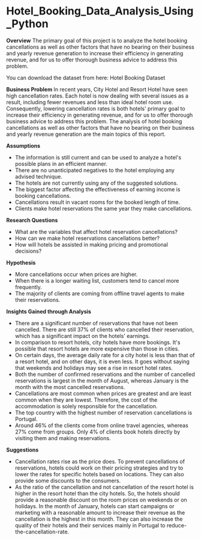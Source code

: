 # Hotel_Booking_Data_Analysis_Using_Python

**Overview**
The primary goal of this project is to analyze the hotel booking cancellations as well as other factors that have no bearing on their business and yearly revenue generation to increase their efficiency in generating revenue, and for us to offer thorough business advice to address this problem.

You can download the dataset from here: Hotel Booking Dataset

**Business Problem**
In recent years, City Hotel and Resort Hotel have seen high cancellation rates. Each hotel is now dealing with several issues as a result, including fewer revenues and less than ideal hotel room use. Consequently, lowering cancellation rates is both hotels' primary goal to increase their efficiency in generating revenue, and for us to offer thorough business advice to address this problem. The analysis of hotel booking cancellations as well as other factors that have no bearing on their business and yearly revenue generation are the main topics of this report.

**Assumptions**
* The information is still current and can be used to analyze a hotel's possible plans in an efficient manner.
* There are no unanticipated negatives to the hotel employing any advised technique.
* The hotels are not currently using any of the suggested solutions.
* The biggest factor affecting the effectiveness of earning income is booking cancellations.
* Cancellations result in vacant rooms for the booked length of time.
* Clients make hotel reservations the same year they make cancellations.

**Research Questions**
* What are the variables that affect hotel reservation cancellations?
* How can we make hotel reservations cancellations better?
* How will hotels be assisted in making pricing and promotional decisions?

**Hypothesis**
* More cancellations occur when prices are higher.
* When there is a longer waiting list, customers tend to cancel more frequently.
* The majority of clients are coming from offline travel agents to make their reservations.

**Insights Gained through Analysis**
* There are a significant number of reservations that have not been cancelled. There are still 37% of clients who cancelled their reservation, which has a significant impact on the hotels' earnings.
* In comparison to resort hotels, city hotels have more bookings. It's possible that resort hotels are more expensive than those in cities.
* On certain days, the average daily rate for a city hotel is less than that of a resort hotel, and on other days, it is even less. It goes without saying that weekends and holidays may see a rise in resort hotel 
  rates.
* Both the number of confirmed reservations and the number of cancelled reservations is largest in the month of August, whereas January is the month with the most cancelled reservations.
* Cancellations are most common when prices are greatest and are least common when they are lowest. Therefore, the cost of the accommodation is solely responsible for the cancellation.
* The top country with the highest number of reservation cancellations is Portugal.
* Around 46% of the clients come from online travel agencies, whereas 27% come from groups. Only 4% of clients book hotels directly by visiting them and making reservations.

**Suggestions**
* Cancellation rates rise as the price does. To prevent cancellations of reservations, hotels could work on their pricing strategies and try to lower the rates for specific hotels based on locations. They can 
  also provide some discounts to the consumers.
* As the ratio of the cancellation and not cancellation of the resort hotel is higher in the resort hotel than the city hotels. So, the hotels should provide a reasonable discount on the room prices on weekends 
  or on holidays.
In the month of January, hotels can start campaigns or marketing with a reasonable amount to increase their revenue as the cancellation is the highest in this month.
They can also increase the quality of their hotels and their services mainly in Portugal to reduce-the-cancellation-rate.
